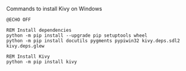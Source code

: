 Commands to install Kivy on Windows

```batch
@ECHO OFF

REM Install dependencies
python -m pip install --upgrade pip setuptools wheel
python -m pip install docutils pygments pypiwin32 kivy.deps.sdl2 kivy.deps.glew

REM Install Kivy
python -m pip install kivy
```